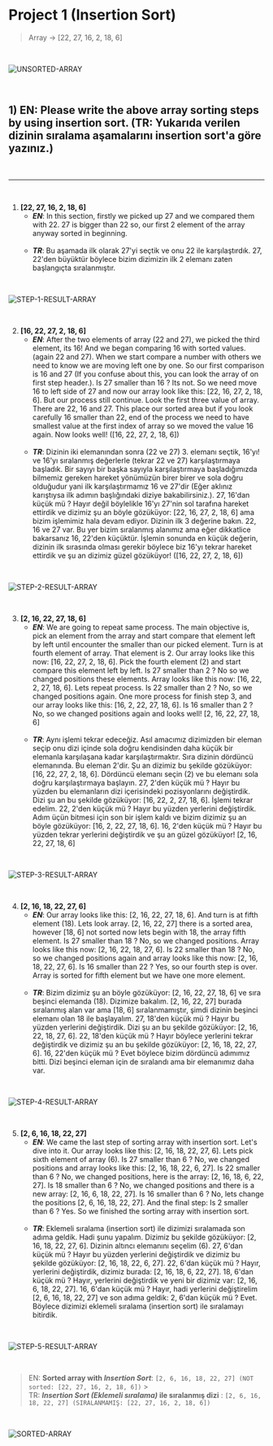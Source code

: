# Project 1 (Insertion Sort)

> Array -> [22, 27, 16, 2, 18, 6]

<br>

![UNSORTED-ARRAY](Documents/Images/UnsortedArray.png?raw=true)

<br>

## 1) **EN**: Please write the above array sorting steps by using insertion sort. (**TR**: Yukarıda verilen dizinin sıralama aşamalarını insertion sort'a göre yazınız.)

<br>

---

<br>

1. **[22, 27, 16, 2, 18, 6]**
   - **_EN_**: In this section, firstly we picked up 27 and we compared them with 22. 27 is bigger than 22 so, our first 2 element of the array anyway sorted in beginning.
     <br>
     <br>
   - **_TR_**: Bu aşamada ilk olarak 27'yi seçtik ve onu 22 ile karşılaştırdık. 27, 22'den büyüktür böylece bizim dizimizin ilk 2 elemanı zaten başlangıçta sıralanmıştır.

<br>

![STEP-1-RESULT-ARRAY](Documents/Images/STEP%201.png?raw=true)

<br>

2. **[16, 22, 27, 2, 18, 6]**
   - **_EN_**: After the two elements of array (22 and 27), we picked the third element, its 16! And we began comparing 16 with sorted values. (again 22 and 27). When we start compare a number with others we need to know we are moving left one by one. So our first comparison is 16 and 27 (If you confuse about this, you can look the array of on first step header.). Is 27 smaller than 16 ? Its not. So we need move 16 to left side of 27 and now our array look like this: [22, 16, 27, 2, 18, 6]. But our process still continue. Look the first three value of array. There are 22, 16 and 27. This place our sorted area but if you look carefully 16 smaller than 22, end of the process we need to have smallest value at the first index of array so we moved the value 16 again. Now looks well! ([16, 22, 27, 2, 18, 6])
     <br>
     <br>
   - **_TR_**: Dizinin iki elemanından sonra (22 ve 27) 3. elemanı seçtik, 16'yı! ve 16'yı sıralanmış değerlerle (tekrar 22 ve 27) karşılaştırmaya başladık. Bir sayıyı bir başka sayıyla karşılaştırmaya başladığımızda bilmemiz gereken hareket yönümüzün birer birer ve sola doğru olduğudur yani ilk karşılaştırmamız 16 ve 27'dir (Eğer aklınız karıştıysa ilk adımın başlığındaki diziye bakabilirsiniz.). 27, 16'dan küçük mü ? Hayır değil böylelikle 16'yı 27'nin sol tarafına hareket ettirdik ve dizimiz şu an böyle gözüküyor: [22, 16, 27, 2, 18, 6] ama bizim işlemimiz hala devam ediyor. Dizinin ilk 3 değerine bakın. 22, 16 ve 27 var. Bu yer bizim sıralanmış alanımız ama eğer dikkatlice bakarsanız 16, 22'den küçüktür. İşlemin sonunda en küçük değerin, dizinin ilk sırasında olması gerekir böylece biz 16'yı tekrar hareket ettirdik ve şu an dizimiz güzel gözüküyor! ([16, 22, 27, 2, 18, 6])

<br>

![STEP-2-RESULT-ARRAY](Documents/Images/STEP%202.png?raw=true)

<br>

3. **[2, 16, 22, 27, 18, 6]**
   - **_EN_**: We are going to repeat same process. The main objective is, pick an element from the array and start compare that element left by left until encounter the smaller than our picked element. Turn is at fourth element of array. That element is 2. Our array looks like this now: [16, 22, 27, 2, 18, 6]. Pick the fourth element (2) and start compare this element left by left. Is 27 smaller than 2 ? No so we changed positions these elements. Array looks like this now: [16, 22, 2, 27, 18, 6]. Lets repeat process. Is 22 smaller than 2 ? No, so we changed positions again. One more process for finish step 3, and our array looks like this: [16, 2, 22, 27, 18, 6]. Is 16 smaller than 2 ? No, so we changed positions again and looks well! [2, 16, 22, 27, 18, 6]
     <br>
     <br>
   - **_TR_**: Aynı işlemi tekrar edeceğiz. Asıl amacımız dizimizden bir eleman seçip onu dizi içinde sola doğru kendisinden daha küçük bir elemanla karşılaşana kadar karşılaştırmaktır. Sıra dizinin dördüncü elemanında. Bu eleman 2'dir. Şu an dizimiz bu şekilde gözüküyor: [16, 22, 27, 2, 18, 6]. Dördüncü elemanı seçin (2) ve bu elemanı sola doğru karşılaştırmaya başlayın. 27, 2'den küçük mü ? Hayır bu yüzden bu elemanların dizi içerisindeki pozisyonlarını değiştirdik. Dizi şu an bu şekilde gözüküyor: [16, 22, 2, 27, 18, 6]. İşlemi tekrar edelim. 22, 2'den küçük mü ? Hayır bu yüzden yerlerini değiştirdik. Adım üçün bitmesi için son bir işlem kaldı ve bizim dizimiz şu an böyle gözüküyor: [16, 2, 22, 27, 18, 6]. 16, 2'den küçük mü ? Hayır bu yüzden tekrar yerlerini değiştirdik ve şu an güzel gözüküyor! [2, 16, 22, 27, 18, 6]

<br>

![STEP-3-RESULT-ARRAY](Documents/Images/STEP%203.png?raw=true)

<br>

4. **[2, 16, 18, 22, 27, 6]**
   - **_EN_**: Our array looks like this: [2, 16, 22, 27, 18, 6]. And turn is at fifth element (18). Lets look array. [2, 16, 22, 27] there is a sorted area, however [18, 6] not sorted now lets begin with 18, the array fifth element. Is 27 smaller than 18 ? No, so we changed positions. Array looks like this now: [2, 16, 22, 18, 27, 6]. Is 22 smaller than 18 ? No, so we changed positions again and array looks like this now: [2, 16, 18, 22, 27, 6]. Is 16 smaller than 22 ? Yes, so our fourth step is over. Array is sorted for fifth element but we have one more element.
     <br>
     <br>
   - **_TR_**: Bizim dizimiz şu an böyle gözüküyor: [2, 16, 22, 27, 18, 6] ve sıra beşinci elemanda (18). Dizimize bakalım. [2, 16, 22, 27] burada sıralanmış alan var ama [18, 6] sıralanmamıştır, şimdi dizinin beşinci elemanı olan 18 ile başlayalım. 27, 18'den küçük mü ? Hayır bu yüzden yerlerini değiştirdik. Dizi şu an bu şekilde gözüküyor: [2, 16, 22, 18, 27, 6]. 22, 18'den küçük mü ? Hayır böylece yerlerini tekrar değiştirdik ve dizimiz şu an bu şekilde gözüküyor: [2, 16, 18, 22, 27, 6]. 16, 22'den küçük mü ? Evet böylece bizim dördüncü adımımız bitti. Dizi beşinci eleman için de sıralandı ama bir elemanımız daha var.

<br>

![STEP-4-RESULT-ARRAY](Documents/Images/STEP%204.png?raw=true)

<br>

5. **[2, 6, 16, 18, 22, 27]**
   - **_EN_**: We came the last step of sorting array with insertion sort. Let's dive into it. Our array looks like this: [2, 16, 18, 22, 27, 6]. Lets pick sixth element of array (6). Is 27 smaller than 6 ? No, we changed positions and array looks like this: [2, 16, 18, 22, 6, 27]. Is 22 smaller than 6 ? No, we changed positions, here is the array: [2, 16, 18, 6, 22, 27]. Is 18 smaller than 6 ? No, we changed positions and there is a new array: [2, 16, 6, 18, 22, 27]. Is 16 smaller than 6 ? No, lets change the positions [2, 6, 16, 18, 22, 27]. And the final step: Is 2 smaller than 6 ? Yes. So we finished the sorting array with insertion sort.
     <br>
     <br>
   - **_TR_**: Eklemeli sıralama (insertion sort) ile dizimizi sıralamada son adıma geldik. Hadi şunu yapalım. Dizimiz bu şekilde gözüküyor: [2, 16, 18, 22, 27, 6]. Dizinin altıncı elemanını seçelim (6). 27, 6'dan küçük mü ? Hayır bu yüzden yerlerini değiştirdik ve dizimiz bu şekilde gözüküyor: [2, 16, 18, 22, 6, 27]. 22, 6'dan küçük mü ? Hayır, yerlerini değiştirdik, dizimiz burada: [2, 16, 18, 6, 22, 27]. 18, 6'dan küçük mü ? Hayır, yerlerini değiştirdik ve yeni bir dizimiz var: [2, 16, 6, 18, 22, 27]. 16, 6'dan küçük mü ? Hayır, hadi yerlerini değiştirelim [2, 6, 16, 18, 22, 27] ve son adıma geldik: 2, 6'dan küçük mü ? Evet. Böylece dizimizi eklemeli sıralama (insertion sort) ile sıralamayı bitirdik.

<br>

![STEP-5-RESULT-ARRAY](Documents/Images/STEP%205.png?raw=true)

<br>

> EN: **Sorted array with _Insertion Sort_**: `[2, 6, 16, 18, 22, 27] (NOT sorted: [22, 27, 16, 2, 18, 6])` > <br>
> TR: **_Insertion Sort (Eklemeli sıralama)_ ile sıralanmış dizi** : `[2, 6, 16, 18, 22, 27] (SIRALANMAMIŞ: [22, 27, 16, 2, 18, 6])`

<br>

![SORTED-ARRAY](Documents/Images/SortedArray.png?raw=true)

<br>
